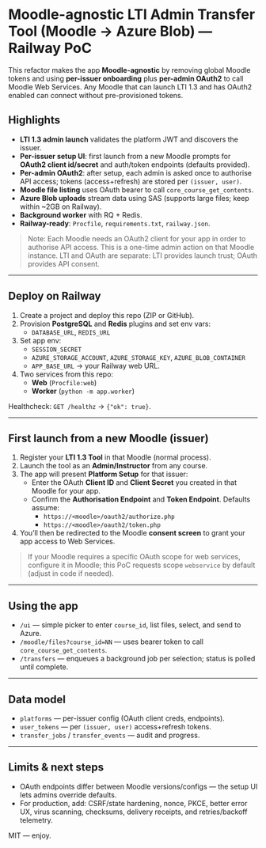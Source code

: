 # Moodle-agnostic LTI Admin Transfer Tool (Moodle → Azure Blob) — Railway PoC

This refactor makes the app **Moodle-agnostic** by removing global Moodle tokens and using **per-issuer onboarding** plus **per-admin OAuth2** to call Moodle Web Services. Any Moodle that can launch LTI 1.3 and has OAuth2 enabled can connect without pre-provisioned tokens.

## Highlights
- **LTI 1.3 admin launch** validates the platform JWT and discovers the issuer.
- **Per-issuer setup UI**: first launch from a new Moodle prompts for **OAuth2 client id/secret** and auth/token endpoints (defaults provided).
- **Per-admin OAuth2**: after setup, each admin is asked once to authorise API access; tokens (access+refresh) are stored per `(issuer, user)`.
- **Moodle file listing** uses OAuth bearer to call `core_course_get_contents`.
- **Azure Blob uploads** stream data using SAS (supports large files; keep within ~2GB on Railway).
- **Background worker** with RQ + Redis.
- **Railway-ready**: `Procfile`, `requirements.txt`, `railway.json`.

> Note: Each Moodle needs an OAuth2 client for your app in order to authorise API access. This is a one-time admin action on that Moodle instance. LTI and OAuth are separate: LTI provides launch trust; OAuth provides API consent.

---

## Deploy on Railway
1. Create a project and deploy this repo (ZIP or GitHub).
2. Provision **PostgreSQL** and **Redis** plugins and set env vars:
   - `DATABASE_URL`, `REDIS_URL`
3. Set app env:
   - `SESSION_SECRET`
   - `AZURE_STORAGE_ACCOUNT`, `AZURE_STORAGE_KEY`, `AZURE_BLOB_CONTAINER`
   - `APP_BASE_URL` → your Railway web URL.
4. Two services from this repo:
   - **Web** (`Procfile:web`)
   - **Worker** (`python -m app.worker`)

Healthcheck: `GET /healthz` → `{"ok": true}`.

---

## First launch from a new Moodle (issuer)
1. Register your **LTI 1.3 Tool** in that Moodle (normal process).
2. Launch the tool as an **Admin/Instructor** from any course.
3. The app will present **Platform Setup** for that issuer:
   - Enter the OAuth **Client ID** and **Client Secret** you created in that Moodle for your app.
   - Confirm the **Authorisation Endpoint** and **Token Endpoint**. Defaults assume:
     - `https://<moodle>/oauth2/authorize.php`
     - `https://<moodle>/oauth2/token.php`
4. You’ll then be redirected to the Moodle **consent screen** to grant your app access to Web Services.

> If your Moodle requires a specific OAuth scope for web services, configure it in Moodle; this PoC requests scope `webservice` by default (adjust in code if needed).

---

## Using the app
- `/ui` — simple picker to enter `course_id`, list files, select, and send to Azure.
- `/moodle/files?course_id=NN` — uses bearer token to call `core_course_get_contents`.
- `/transfers` — enqueues a background job per selection; status is polled until complete.

---

## Data model
- `platforms` — per-issuer config (OAuth client creds, endpoints).
- `user_tokens` — per `(issuer, user)` access+refresh tokens.
- `transfer_jobs` / `transfer_events` — audit and progress.

---

## Limits & next steps
- OAuth endpoints differ between Moodle versions/configs — the setup UI lets admins override defaults.
- For production, add: CSRF/state hardening, nonce, PKCE, better error UX, virus scanning, checksums, delivery receipts, and retries/backoff telemetry.

MIT — enjoy.
